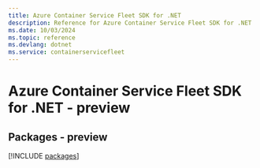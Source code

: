 ```yaml
---
title: Azure Container Service Fleet SDK for .NET
description: Reference for Azure Container Service Fleet SDK for .NET
ms.date: 10/03/2024
ms.topic: reference
ms.devlang: dotnet
ms.service: containerservicefleet
---
```

# Azure Container Service Fleet SDK for .NET - preview
## Packages - preview
[!INCLUDE [packages](container-service-fleet-index.md)]